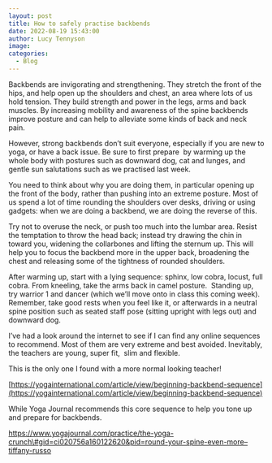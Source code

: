 ```yaml
---
layout: post
title: How to safely practise backbends
date: 2022-08-19 15:43:00
author: Lucy Tennyson
image:
categories:
  - Blog
---
```

Backbends are invigorating and strengthening. They stretch the front of the hips, and help open up the shoulders and chest, an area where lots of us hold tension. They build strength and power in the legs, arms and back muscles. By increasing mobility and awareness of the spine backbends improve posture and can help to alleviate some kinds of back and neck pain.

However, strong backbends don’t suit everyone, especially if you are new to yoga, or have a back issue. Be sure to first prepare&nbsp; by warming up the whole body with postures such as downward dog, cat and lunges, and gentle sun salutations such as we practised last week. &nbsp;

You need to think about why you are doing them, in particular opening up the front of the body, rather than pushing into an extreme posture. Most of us spend a lot of time rounding the shoulders over desks, driving or using gadgets: when we are doing a backbend, we are doing the reverse of this.

Try not to overuse the neck, or push too much into the lumbar area. Resist the temptation to throw the head back; instead try drawing the chin in toward you, widening the collarbones and lifting the sternum up. This will help you to focus the backbend more in the upper back, broadening the chest and releasing some of the tightness of rounded shoulders.

After warming up, start with a lying sequence: sphinx, low cobra, locust, full cobra. From kneeling, take the arms back in camel posture.&nbsp; Standing up, try warrior 1 and dancer (which we’ll move onto in class this coming week). Remember, take good rests when you feel like it, or afterwards in a neutral spine position such as seated staff pose (sitting upright with legs out) and downward dog.

I’ve had a look around the internet to see if I can find any online sequences to recommend. Most of them are very extreme and best avoided. Inevitably, the teachers are young, super fit,&nbsp; slim and flexible.

This is the only one I found with a more normal looking teacher\!

[https://yogainternational.com/article/view/beginning-backbend-sequence](https://yogainternational.com/article/view/beginning-backbend-sequence)

While Yoga Journal recommends this core sequence to help you tone up and prepare for backbends.

https://www.yogajournal.com/practice/the-yoga-crunch\#gid=ci020756a160122620&pid=round-your-spine-even-more–tiffany-russo